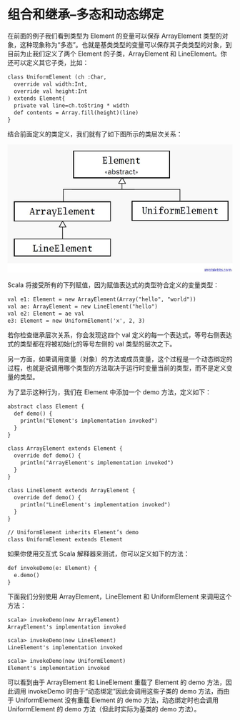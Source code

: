 # 组合和继承–多态和动态绑定 #

在前面的例子我们看到类型为 Element 的变量可以保存 ArrayElement 类型的对象，这种现象称为“多态”。也就是基类类型的变量可以保存其子类类型的对象，到目前为止我们定义了两个 Element 的子类，ArrayElement 和 LineElement。你还可以定义其它子类，比如：

```
class UniformElement (ch :Char,
  override val width:Int,
  override val height:Int
) extends Element{
  private val line=ch.toString * width
  def contents = Array.fill(height)(line)
}
```

结合前面定义的类定义，我们就有了如下图所示的类层次关系：

![](images/13.png)

Scala 将接受所有的下列赋值，因为赋值表达式的类型符合定义的变量类型：

```
val e1: Element = new ArrayElement(Array("hello", "world")) 
val ae: ArrayElement = new LineElement("hello") 
val e2: Element = ae val 
e3: Element = new UniformElement('x', 2, 3)
```

若你检查继承层次关系，你会发现这四个 val 定义的每一个表达式，等号右侧表达式的类型都在将被初始化的等号左侧的 val 类型的层次之下。

另一方面，如果调用变量（对象）的方法或成员变量，这个过程是一个动态绑定的过程，也就是说调用哪个类型的方法取决于运行时变量当前的类型，而不是定义变量的类型。

为了显示这种行为，我们在 Element 中添加一个 demo 方法，定义如下：

```
abstract class Element { 
  def demo() { 
    println("Element's implementation invoked") 
  } 
} 
```

```
class ArrayElement extends Element { 
  override def demo() { 
    println("ArrayElement's implementation invoked") 
  } 
} 
```

```
class LineElement extends ArrayElement { 
  override def demo() { 
    println("LineElement's implementation invoked")
  }
} 
```

```
// UniformElement inherits Element’s demo 
class UniformElement extends Element
```

如果你使用交互式 Scala 解释器来测试，你可以定义如下的方法：

```
def invokeDemo(e: Element) { 
  e.demo() 
}
```

下面我们分别使用 ArrayElement，LineElement 和 UniformElement 来调用这个方法：

```
scala> invokeDemo(new ArrayElement)
ArrayElement's implementation invoked
```

```
scala> invokeDemo(new LineElement)
LineElement's implementation invoked
```

```
scala> invokeDemo(new UniformElement)
Element's implementation invoked
```

可以看到由于 ArrayElement 和 LineElement 重载了 Element 的 demo 方法，因此调用 invokeDemo 时由于“动态绑定”因此会调用这些子类的 demo 方法，而由于 UniformElement 没有重载 Element 的 demo 方法，动态绑定时也会调用 UniformElement 的 demo 方法（但此时实际为基类的 demo 方法）。
